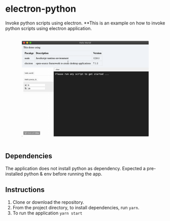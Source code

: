 # electron-python
Invoke python scripts using electron. **This is an example on how to invoke python scripts using electron application.

<div align="center">
<br>
<img width="400" src="screenshots/2019-11-13 09.36.06.gif" alt="heisenberg">
<br>
<br>
</div>

## Dependencies
The application does not install python as dependency. Expected a pre-installed python & env before running the app.

## Instructions
1. Clone or download the repository.
2. From the project directory, to install dependencies, run `yarn`.
3. To run the application `yarn start`
